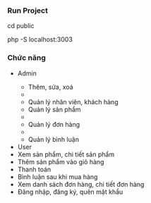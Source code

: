 <h3>Run Project</h1>
<p> cd public</p>
<p>php -S localhost:3003</p>
<h3>Chức năng</h3>
<ul>
  <li>Admin</li>
  <ul>
    <li>Thêm, sửa, xoá<li>
    <li>Quản lý nhân viên, khách hàng</li>
    <li>Quản lý sản phẩm<li>
    <li>Quản lý đơn hàng<li>
    <li>Quản lý bình luận</li>
  </ul>
  <li>User</li>
    <li>Xem sản phẩm, chi tiết sản phẩm</li>
    <li>Thêm sản phẩm vào giỏ hàng</li>
    <li>Thanh toán</li>
    <li>Bình luận sau khi mua hàng</li>
    <li>Xem danh sách đơn hàng, chi tiết đơn hàng</li>
    <li>Đăng nhập, đăng ký, quên mật khẩu</li>
</ul>
